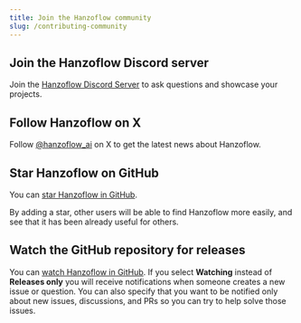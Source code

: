 ```yaml
---
title: Join the Hanzoflow community
slug: /contributing-community
---
```




## Join the Hanzoflow Discord server

Join the [Hanzoflow Discord Server](https://discord.gg/EqksyE2EX9) to ask questions and showcase your projects.

## Follow Hanzoflow on X

Follow [@hanzoflow_ai](https://twitter.com/hanzoflow_ai) on X to get the latest news about Hanzoflow.

## Star Hanzoflow on GitHub

You can [star Hanzoflow in GitHub](https://github.com/hanzoflow-ai/hanzoflow).

By adding a star, other users will be able to find Hanzoflow more easily, and see that it has been already useful for others.

## Watch the GitHub repository for releases

You can [watch Hanzoflow in GitHub](https://github.com/hanzoflow-ai/hanzoflow). If you select **Watching** instead of **Releases only** you will receive notifications when someone creates a new issue or question. You can also specify that you want to be notified only about new issues, discussions, and PRs so you can try to help solve those issues.

